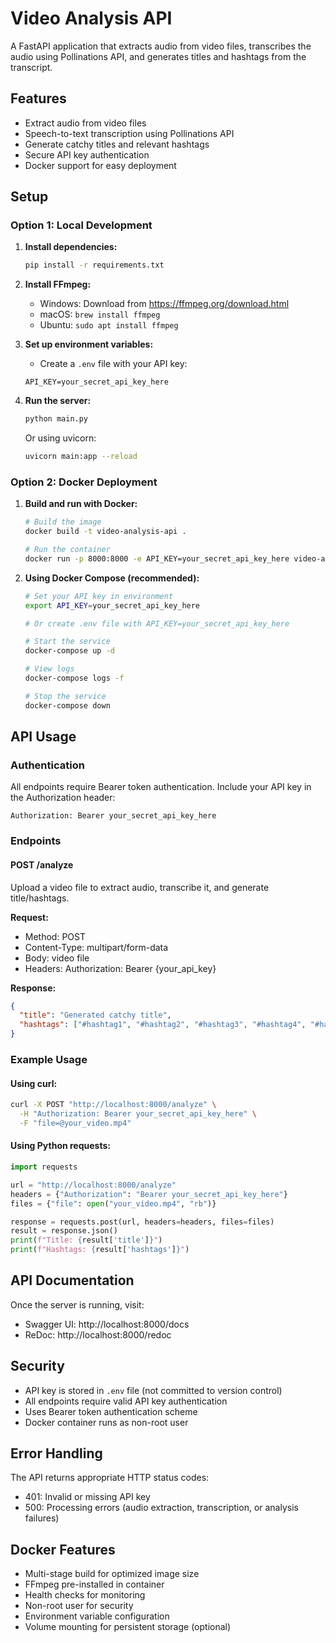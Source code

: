 # Video Analysis API

A FastAPI application that extracts audio from video files, transcribes the audio using Pollinations API, and generates titles and hashtags from the transcript.

## Features

- Extract audio from video files
- Speech-to-text transcription using Pollinations API
- Generate catchy titles and relevant hashtags
- Secure API key authentication
- Docker support for easy deployment

## Setup

### Option 1: Local Development

1. **Install dependencies:**
   ```bash
   pip install -r requirements.txt
   ```

2. **Install FFmpeg:**
   - Windows: Download from https://ffmpeg.org/download.html
   - macOS: `brew install ffmpeg`
   - Ubuntu: `sudo apt install ffmpeg`

3. **Set up environment variables:**
   - Create a `.env` file with your API key:
   ```
   API_KEY=your_secret_api_key_here
   ```

4. **Run the server:**
   ```bash
   python main.py
   ```
   Or using uvicorn:
   ```bash
   uvicorn main:app --reload
   ```

### Option 2: Docker Deployment

1. **Build and run with Docker:**
   ```bash
   # Build the image
   docker build -t video-analysis-api .
   
   # Run the container
   docker run -p 8000:8000 -e API_KEY=your_secret_api_key_here video-analysis-api
   ```

2. **Using Docker Compose (recommended):**
   ```bash
   # Set your API key in environment
   export API_KEY=your_secret_api_key_here
   
   # Or create .env file with API_KEY=your_secret_api_key_here
   
   # Start the service
   docker-compose up -d
   
   # View logs
   docker-compose logs -f
   
   # Stop the service
   docker-compose down
   ```

## API Usage

### Authentication
All endpoints require Bearer token authentication. Include your API key in the Authorization header:
```
Authorization: Bearer your_secret_api_key_here
```

### Endpoints

#### POST /analyze
Upload a video file to extract audio, transcribe it, and generate title/hashtags.

**Request:**
- Method: POST
- Content-Type: multipart/form-data
- Body: video file
- Headers: Authorization: Bearer {your_api_key}

**Response:**
```json
{
  "title": "Generated catchy title",
  "hashtags": ["#hashtag1", "#hashtag2", "#hashtag3", "#hashtag4", "#hashtag5"]
}
```

### Example Usage

#### Using curl:
```bash
curl -X POST "http://localhost:8000/analyze" \
  -H "Authorization: Bearer your_secret_api_key_here" \
  -F "file=@your_video.mp4"
```

#### Using Python requests:
```python
import requests

url = "http://localhost:8000/analyze"
headers = {"Authorization": "Bearer your_secret_api_key_here"}
files = {"file": open("your_video.mp4", "rb")}

response = requests.post(url, headers=headers, files=files)
result = response.json()
print(f"Title: {result['title']}")
print(f"Hashtags: {result['hashtags']}")
```

## API Documentation

Once the server is running, visit:
- Swagger UI: http://localhost:8000/docs
- ReDoc: http://localhost:8000/redoc

## Security

- API key is stored in `.env` file (not committed to version control)
- All endpoints require valid API key authentication
- Uses Bearer token authentication scheme
- Docker container runs as non-root user

## Error Handling

The API returns appropriate HTTP status codes:
- 401: Invalid or missing API key
- 500: Processing errors (audio extraction, transcription, or analysis failures)

## Docker Features

- Multi-stage build for optimized image size
- FFmpeg pre-installed in container
- Health checks for monitoring
- Non-root user for security
- Environment variable configuration
- Volume mounting for persistent storage (optional) 